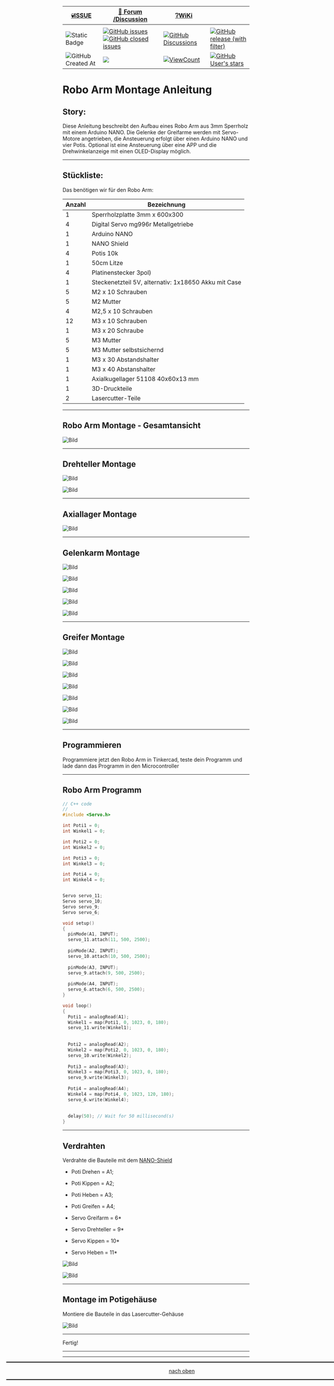 <a name="oben"></a>

<div align="center">

|[:skull:ISSUE](https://github.com/frankyhub/Robo_Arm/issues?q=is%3Aissue)|[:speech_balloon: Forum /Discussion](https://github.com/frankyhub/Robo_Arm/discussions)|[:grey_question:WiKi](https://github.com/frankyhub/Robo_Arm/wiki)||
|--|--|--|--|
| | | | |
|![Static Badge](https://img.shields.io/badge/RepoNr.:-%2018-blue)|<a href="https://github.com/frankyhub/Robo_Arm/issues">![GitHub issues](https://img.shields.io/github/issues/frankyhub/Robo_Arm)![GitHub closed issues](https://img.shields.io/github/issues-closed/frankyhub/Robo_Arm)|<a href="https://github.com/frankyhub/Robo_Arm/discussions">![GitHub Discussions](https://img.shields.io/github/discussions/frankyhub/Robo_Arm)|<a href="https://github.com/frankyhub/Robo_Arm/releases">![GitHub release (with filter)](https://img.shields.io/github/v/release/frankyhub/Robo_Arm)|
|![GitHub Created At](https://img.shields.io/github/created-at/frankyhub/Robo_Arm)| <a href="https://github.com/frankyhub/Robo_Arm/pulse" alt="Activity"><img src="https://img.shields.io/github/commit-activity/m/badges/shields" />| <a href="https://github.com/frankyhub/Robo_Arm/graphs/traffic"><img alt="ViewCount" src="https://views.whatilearened.today/views/github/frankyhub/github-clone-count-badge.svg">  |<a href="https://github.com/frankyhub?tab=stars"> ![GitHub User's stars](https://img.shields.io/github/stars/frankyhub)|
</div>





# Robo Arm Montage Anleitung


## Story:

Diese Anleitung beschreibt den Aufbau eines Robo Arm aus 3mm Sperrholz mit einem Arduino NANO. Die Gelenke der Greifarme werden mit Servo-Motore angetrieben, die Ansteuerung erfolgt über einen Arduino NANO und vier Potis. Optional ist eine Ansteuerung über eine APP und die Drehwinkelanzeige mit einen OLED-Display möglich.

---

## Stückliste:

Das benötigen wir für den Robo Arm:

| Anzahl | Bezeichnung | 
| -------- | -------- | 
| 1        | Sperrholzplatte 3mm x 600x300      |
| 4       | Digital Servo mg996r Metallgetriebe      | 
| 1      | Arduino NANO      | 
| 1       | NANO Shield      | 
| 4       | Potis 10k     | 
| 1       | 50cm Litze       | 
| 4       | Platinenstecker 3pol)        |
| 1       | Steckenetzteil 5V, alternativ: 1x18650 Akku mit Case       |
| 5      | M2 x 10 Schrauben    | 
| 5      | M2 Mutter      | 
| 4      |M2,5 x 10 Schrauben       | 
| 12      |M3 x 10 Schrauben     | 
| 1      | M3 x 20 Schraube      | 
| 5      | M3 Mutter    | 
| 5  | M3 Mutter selbstsichernd   |
| 1  |  M3 x 30 Abstandshalter  |
| 1  |  M3 x 40 Abstanshalter  |
| 1  |  Axialkugellager 51108 40x60x13 mm  |
| 1  |  3D-Druckteile  |
| 2  |  Lasercutter-Teile  |



---

## Robo Arm Montage - Gesamtansicht

![Bild](pic/01greifarm.png)

---

## Drehteller Montage

![Bild](pic/02greifarm.png)

![Bild](pic/03greifarm.png)

---

## Axiallager Montage

![Bild](pic/04greifarm.png)

---

## Gelenkarm Montage

![Bild](pic/05greifarm.png)

![Bild](pic/06greifarm.png)

![Bild](pic/07greifarm.png)

![Bild](pic/08greifarm.png)

![Bild](pic/09greifarm.png)

---

## Greifer Montage

![Bild](pic/10greifarm.png)

![Bild](pic/11greifarm.png)

![Bild](pic/12greifarm.png)

![Bild](pic/13greifarm.png)

![Bild](pic/14greifarm.png)

![Bild](pic/15greifarm.png)

![Bild](pic/16greifarm.png)

---

## Programmieren

Programmiere jetzt den Robo Arm in Tinkercad, teste dein Programm
und lade dann das Programm in den Microcontroller

---

## Robo Arm Programm



```C++
// C++ code
//
#include <Servo.h>

int Poti1 = 0;
int Winkel1 = 0;

int Poti2 = 0;
int Winkel2 = 0;

int Poti3 = 0;
int Winkel3 = 0;

int Poti4 = 0;
int Winkel4 = 0;


Servo servo_11;
Servo servo_10;
Servo servo_9;
Servo servo_6;

void setup()
{
  pinMode(A1, INPUT);
  servo_11.attach(11, 500, 2500);
  
  pinMode(A2, INPUT);
  servo_10.attach(10, 500, 2500);
  
  pinMode(A3, INPUT);
  servo_9.attach(9, 500, 2500);
  
  pinMode(A4, INPUT);
  servo_6.attach(6, 500, 2500);
}

void loop()
{
  Poti1 = analogRead(A1);
  Winkel1 = map(Poti1, 0, 1023, 0, 180);
  servo_11.write(Winkel1);
  
  
  Poti2 = analogRead(A2);
  Winkel2 = map(Poti2, 0, 1023, 0, 180);
  servo_10.write(Winkel2);  
  
  Poti3 = analogRead(A3);
  Winkel3 = map(Poti3, 0, 1023, 0, 180);
  servo_9.write(Winkel3);
  
  Poti4 = analogRead(A4);
  Winkel4 = map(Poti4, 0, 1023, 120, 180);
  servo_6.write(Winkel4); 
  
  
  delay(50); // Wait for 50 millisecond(s)
}

```

---

## Verdrahten

Verdrahte die Bauteile mit dem [NANO-Shield](https://github.com/frankyhub/KiCad-Shield/tree/main/NANO_Robo_Arm)

+ Poti Drehen = A1;    
+ Poti Kippen = A2; 
+ Poti Heben = A3; 
+ Poti Greifen = A4;    

+ Servo Greifarm = 6*
+ Servo Drehteller = 9*
+ Servo Kippen = 10*
+ Servo Heben = 11*


![Bild](pic/19greifarm.png)

![Bild](pic/17greifarm.png)

---

## Montage im Potigehäuse

Montiere die Bauteile in das Lasercutter-Gehäuse

![Bild](pic/18greifarm.png)

---

Fertig!

---

<div style="position:absolute; left:2cm; ">   
<ol class="breadcrumb" style="border-top: 2px solid black;border-bottom:2px solid black; height: 45px; width: 900px;"> <p align="center"><a href="#oben">nach oben</a></p></ol>
</div>  

---
